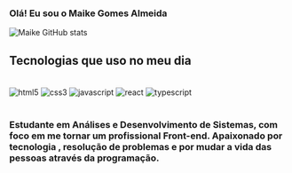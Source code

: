 ### Olá! Eu sou o Maike Gomes Almeida



![Maike GitHub stats](https://github-readme-stats.vercel.app/api?username=maike-k&show_icons=true&theme=dracula)

## Tecnologias que uso no meu dia

<div style="display: inline_block"><br>
<img align="center" alt="html5" src="https://img.shields.io/badge/HTML5-E34F26?style=for-the-badge&logo=html5&logoColor=white" />
<img align="center" alt="css3" src="https://img.shields.io/badge/CSS3-1572B6?style=for-the-badge&logo=css3&logoColor=white" />
<img align="center" alt="javascript" src="https://img.shields.io/badge/JavaScript-F7DF1E?style=for-the-badge&logo=javascript&logoColor=black" />
<img align="center" alt="react" src="https://img.shields.io/badge/React-20232A?style=for-the-badge&logo=react&logoColor=61DAFB" />
<img align="center" alt="typescript" src="https://img.shields.io/badge/TypeScript-007ACC?style=for-the-badge&logo=typescript&logoColor=white" />
</div><br>

###  Estudante em Análises e Desenvolvimento de Sistemas, com foco em me tornar um profissional Front-end. Apaixonado por tecnologia , resolução de problemas e  por mudar a vida das pessoas através da programação.
